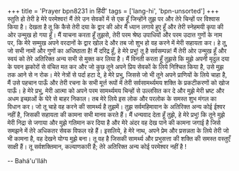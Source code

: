 +++
title = 'Prayer bpn8231 in हिंदी'
tags = ['lang-hi', 'bpn-unsorted']
+++
स्तुति हो तेरी हे मेरे परमेश्वर! मैं तेरे उन सेवकों में से एक हूँ जिन्होंने तुझ पर और तेरे चिन्हों पर विश्वास किया है। देखता है तू कि कैसे तेरी दया के द्वार की ओर मैं ध्यान लगाये हुए हूँ और तेरी स्नेहमयी कृपा की ओर उन्मुख हो गया हूँ। मैं याचना करता हूँ तुझसे, तेरी परम श्रेष्ठ उपाधियों और परम उदात्त गुणों के नाम पर, कि मेरे सम्मुख अपने वरदानों के द्वार खोल दे और तब जो शुभ हो वह करने में मेरी सहायता कर। हे तू, जो सभी नामों और गुणों का अधिष्ठाता है!
मैं दरिद्र हूँ, हे मेरे प्रभु! तू है सर्वसम्पन्न! मैं तेरी ओर उन्मुख हूँ और स्वयं को तेरे अतिरिक्त अन्य सभी से मुक्त कर लिया है। मैं विनती करता हूँ तुझसे कि मुझे अपनी मृदुल दया के पवन झकोरों से वंचित मत कर और जो कुछ तूने अपने प्रिय सेवकों के लिये निश्चित किया है, उसे मुझ तक आने से न रोक।
मेरे नेत्रों से पर्दा हटा दे, हे मेरे प्रभु, जिससे जो भी तूने अपने प्राणियों के लिये चाहा है, मैं उसे पहचान पाऊँ और तेरी रचना के सभी मूर्त्त रूपों में तेरी सर्वसामर्थ्यमय शक्ति के प्रकटीकरणों को खोज पाऊँ। हे मेरे प्रभु, मेरी आत्मा को अपने परम सामर्थ्यमय चिन्हों से उल्लसित कर दे और मुझे मेरी भ्रष्ट और अधम इच्छाओं के घेरे से बाहर निकाल। तब मेरे लिये इस लोक और परलोक के समस्त शुभ मंगल का विधान कर। जो तू चाहे वह करने की सामर्थ्य है तुझमें। तुझ सर्वमहिमावान के अतिरिक्त अन्य कोई ईश्वर नहीं है, जिसकी सहायता की कामना सभी मानव करते हैं।
मैं धन्यवाद देता हूँ तुझे, हे मेरे प्रभु! कि तूने मुझे मेरी निद्रा से जगाया और मुझे गतिमान कर दिया है और मेरे अंदर वह देख पाने की कामना जगाई है जिसे समझने में तेरे अधिकतर सेवक विफल रहे हैं। इसलिये, हे मेरे नाथ, अपने प्रेम और प्रसन्नता के लिये तेरी जो भी कामना है, वह देखने योग्य मुझे बना। तू वह है जिसकी सामर्थ्य और प्रभुसत्ता की शक्ति की समस्त वस्तुएँ साक्षी हैं।
तू सर्वशक्तिमान, कल्याणकारी है; तेरे अतिरिक्त अन्य कोई परमेश्वर नहीं है !

-- Bahá'u'lláh
